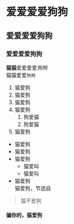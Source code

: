 # 爱爱爱爱狗狗
## 爱爱爱爱狗狗
### 爱爱爱爱狗狗
**猫猫**爱爱爱爱*狗狗*   
猫猫爱爱`狗狗`
1. 猫爱狗
2. 猫爱狗
3. 猫爱狗
4. 猫爱狗
    1. 狗爱猫
    2. 狗爱猫
5. 猫爱狗  
+ 猫爱狗
+ 猫爱狗
+ 猫爱狗
    + 猫爱叫
    + 猫爱叫
+ 猫爱狗  
猫爱狗，节选自
> 猫不爱狗   
#### 骗你的，猫爱狗

